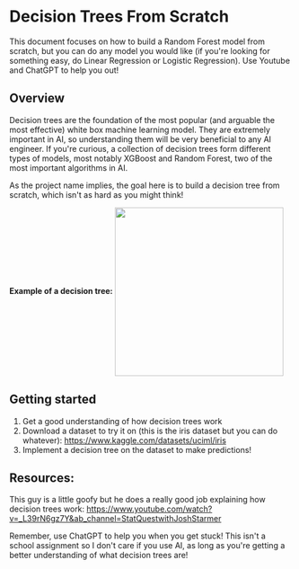 # Decision Trees From Scratch

This document focuses on how to build a Random Forest model from scratch, but you can do any model you would like (if you're looking for something easy, do Linear Regression or Logistic Regression). Use Youtube and ChatGPT to help you out!

## Overview
Decision trees are the foundation of the most popular (and arguable the most effective) white box machine learning model. They are extremely important in AI, so understanding them will be very beneficial to any AI engineer. If you're curious, a collection of decision trees form different types of models, most notably XGBoost and Random Forest, two of the most important algorithms in AI.

As the project name implies, the goal here is to build a decision tree from scratch, which isn't as hard as you might think!

**Example of a decision tree:**
<img src="https://miro.medium.com/v2/0*PB7MYQfzyaLaTp1n" align="center" height=300>
</img>
## Getting started
1. Get a good understanding of how decision trees work
2. Download a dataset to try it on (this is the iris dataset but you can do whatever): https://www.kaggle.com/datasets/uciml/iris
3. Implement a decision tree on the dataset to make predictions!

## Resources:

This guy is a little goofy but he does a really good job explaining how decision trees work: https://www.youtube.com/watch?v=_L39rN6gz7Y&ab_channel=StatQuestwithJoshStarmer

Remember, use ChatGPT to help you when you get stuck! This isn't a school assignment so I don't care if you use AI, as long as you're getting a better understanding of what decision trees are!